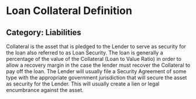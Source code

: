 # Loan Collateral Definition
## Category: Liabilities
Collateral is the asset that is pledged to the Lender to serve as security for the loan also referred to as Loan Security. The loan is generally a percentage of the value of the Collateral (Loan to Value Ratio) in order to allow a recovery margin in the case the lender must recover the Collateral to pay off the loan.
The Lender will usually file a Security Agreement of some type with the appropriate government jurisdiction that will secure the asset as security for the Lender. This will usually create a lien or legal encumbrance against the asset.
